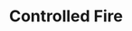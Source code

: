 ---
title: Controlled Fire
tags: john
image: /files/Seward_Fire/Seward_Fire_2000.jpg
imageBase: Seward_Fire
alt: Seward Volunteer Fire Department managing a controlled fire of a house before it gets bulldozed. 
width: 2000
height: 1333
imageDate: June 2014
location: Seward, NE 
camera: Canon T3i
metaDescription: Seward Volunteer Fire Department managing a controlled fire of a house before it gets bulldozed. 
---